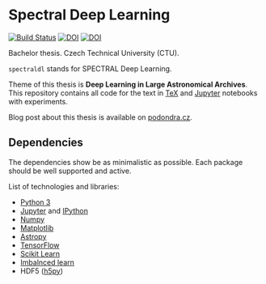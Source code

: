 Spectral Deep Learning
======================

[![Build Status](https://travis-ci.org/podondra/bt-spectraldl.svg?branch=master)](https://travis-ci.org/podondra/bt-spectraldl)
[![DOI](https://zenodo.org/badge/DOI/10.5281/zenodo.580100.svg)](https://doi.org/10.5281/zenodo.580100)
[![DOI](https://zenodo.org/badge/76166154.svg)](https://zenodo.org/badge/latestdoi/76166154)

Bachelor thesis. Czech Technical University (CTU).

`spectraldl` stands for SPECTRAL Deep Learning.

Theme of this thesis is **Deep Learning in Large Astronomical Archives**.
This repository contains all code for the text in [TeX](http://tug.org/)
and [Jupyter](http://jupyter.org/) notebooks with experiments.

Blog post about this thesis is available on
[podondra.cz](https://podondra.cz/deep-learning-in-large-astronomical-spectra-archives.html).

Dependencies
------------

The dependencies show be as minimalistic as possible.
Each package should be well supported and active.

List of technologies and libraries:

- [Python 3](https://www.python.org/)
- [Jupyter](http://jupyter.org/) and
[IPython](http://ipython.readthedocs.io/en/stable/)
- [Numpy](http://www.numpy.org/)
- [Matplotlib](http://matplotlib.org/)
- [Astropy](http://www.astropy.org/)
- [TensorFlow](https://www.tensorflow.org/)
- [Scikit Learn](http://scikit-learn.org/)
- [Imbalnced learn](http://contrib.scikit-learn.org/imbalanced-learn/)
- HDF5 ([h5py](http://www.h5py.org/))
